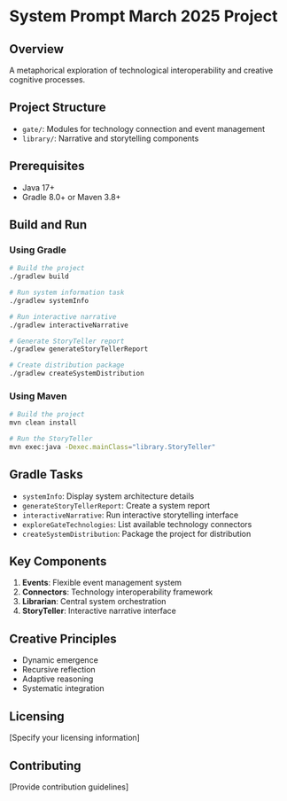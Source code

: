 # System Prompt March 2025 Project

## Overview
A metaphorical exploration of technological interoperability and creative cognitive processes.

## Project Structure
- `gate/`: Modules for technology connection and event management
- `library/`: Narrative and storytelling components

## Prerequisites
- Java 17+
- Gradle 8.0+ or Maven 3.8+

## Build and Run

### Using Gradle
```bash
# Build the project
./gradlew build

# Run system information task
./gradlew systemInfo

# Run interactive narrative
./gradlew interactiveNarrative

# Generate StoryTeller report
./gradlew generateStoryTellerReport

# Create distribution package
./gradlew createSystemDistribution
```

### Using Maven
```bash
# Build the project
mvn clean install

# Run the StoryTeller
mvn exec:java -Dexec.mainClass="library.StoryTeller"
```

## Gradle Tasks
- `systemInfo`: Display system architecture details
- `generateStoryTellerReport`: Create a system report
- `interactiveNarrative`: Run interactive storytelling interface
- `exploreGateTechnologies`: List available technology connectors
- `createSystemDistribution`: Package the project for distribution

## Key Components
1. **Events**: Flexible event management system
2. **Connectors**: Technology interoperability framework
3. **Librarian**: Central system orchestration
4. **StoryTeller**: Interactive narrative interface

## Creative Principles
- Dynamic emergence
- Recursive reflection
- Adaptive reasoning
- Systematic integration

## Licensing
[Specify your licensing information]

## Contributing
[Provide contribution guidelines] 